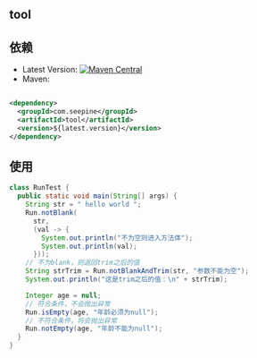 ## tool

## 依赖

- Latest
  Version: [![Maven Central](https://img.shields.io/maven-central/v/com.seepine/tool.svg)](https://search.maven.org/search?q=g:com.seepine%20a:tool)
- Maven:

```xml

<dependency>
  <groupId>com.seepine</groupId>
  <artifactId>tool</artifactId>
  <version>${latest.version}</version>
</dependency>
```

## 使用

```java
class RunTest {
  public static void main(String[] args) {
    String str = " hello world ";
    Run.notBlank(
      str,
      (val -> {
        System.out.println("不为空则进入方法体");
        System.out.println(val);
      }));
    // 不为blank，则返回trim之后的值
    String strTrim = Run.notBlankAndTrim(str, "参数不能为空");
    System.out.println("这是trim之后的值：\n" + strTrim);

    Integer age = null;
    // 符合条件，不会抛出异常
    Run.isEmpty(age, "年龄必须为null");
    // 不符合条件，将会抛出异常
    Run.notEmpty(age, "年龄不能为null");
  }
}
```

